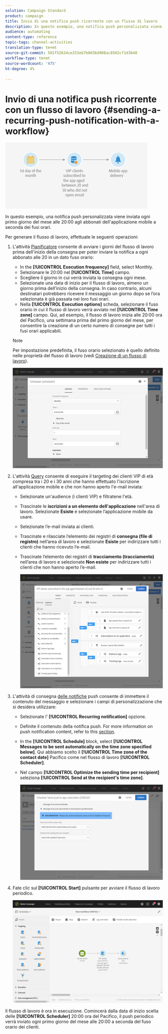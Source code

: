 ```yaml
---
solution: Campaign Standard
product: campaign
title: Invio di una notifica push ricorrente con un flusso di lavoro
description: In questo esempio, una notifica push personalizzata viene inviata ogni primo giorno del mese alle 20:00 agli abbonati dell'applicazione mobile a seconda dei fusi orari.
audience: automating
content-type: reference
topic-tags: channel-activities
translation-type: tm+mt
source-git-commit: 501f52624ce253eb7b0d36d908ac8502cf1d3b48
workflow-type: tm+mt
source-wordcount: '475'
ht-degree: 4%

---
```



# Invio di una notifica push ricorrente con un flusso di lavoro {#sending-a-recurring-push-notification-with-a-workflow}

![](assets/wkf_push_example_1.png)

In questo esempio, una notifica push personalizzata viene inviata ogni primo giorno del mese alle 20:00 agli abbonati dell&#39;applicazione mobile a seconda dei fusi orari.

Per generare il flusso di lavoro, effettuate le seguenti operazioni:

1. L&#39;attività [Pianificatore](../../automating/using/scheduler.md) consente di avviare i giorni del flusso di lavoro prima dell&#39;inizio della consegna per poter inviare la notifica a ogni abbonato alle 20 in un dato fuso orario:

   * In the **[!UICONTROL Execution frequency]** field, select Monthly.
   * Selezionare le 20:00 nel **[!UICONTROL Time]** campo.
   * Scegliere il giorno in cui verrà inviata la consegna ogni mese.
   * Selezionate una data di inizio per il flusso di lavoro, almeno un giorno prima dell’inizio della consegna. In caso contrario, alcuni destinatari potrebbero ricevere il messaggio un giorno dopo se l’ora selezionata è già passata nei loro fusi orari.
   * Nella **[!UICONTROL Execution options]** scheda, selezionare il fuso orario in cui il flusso di lavoro verrà avviato nel **[!UICONTROL Time zone]** campo. Qui, ad esempio, il flusso di lavoro inizia alle 20:00 ora del Pacifico, una settimana prima del primo giorno del mese, per consentire la creazione di un certo numero di consegne per tutti i fusi orari applicabili.

   >[!NOTE]
   >
   >Per impostazione predefinita, il fuso orario selezionato è quello definito nelle proprietà del flusso di lavoro (vedi [Creazione di un flusso di lavoro](../../automating/using/building-a-workflow.md)).

   ![](assets/wkf_push_example_5.png)

1. L&#39;attività [Query](../../automating/using/query.md) consente di eseguire il targeting dei clienti VIP di età compresa tra i 20 e i 30 anni che hanno effettuato l&#39;iscrizione all&#39;applicazione mobile e che non hanno aperto l&#39;e-mail inviata:

   * Selezionate un&#39;audience (i clienti VIP) e filtratene l&#39;età.
   * Trascinate le **iscrizioni a un elemento dell&#39;applicazione** nell&#39;area di lavoro. Selezionate **Esiste** e selezionate l’applicazione mobile da usare.
   * Selezionate l’e-mail inviata ai clienti.
   * Trascinate e rilasciate l’elemento dei registri di **consegna (file di registro)** nell’area di lavoro e selezionate **Esiste** per indirizzare tutti i clienti che hanno ricevuto l’e-mail.
   * Trascinate l’elemento dei registri di **tracciamento (tracciamento)** nell’area di lavoro e selezionate **Non esiste** per indirizzare tutti i clienti che non hanno aperto l’e-mail.

      ![](assets/wkf_push_example_2.png)

1. L&#39;attività di consegna [delle notifiche](../../automating/using/push-notification-delivery.md) push consente di immettere il contenuto del messaggio e selezionare i campi di personalizzazione che si desidera utilizzare:

   * Selezionate l’ **[!UICONTROL Recurring notification]** opzione.
   * Definite il contenuto della notifica push. For more information on push notification content, refer to this [section](../../channels/using/preparing-and-sending-a-push-notification.md).
   * In the **[!UICONTROL Schedule]** block, select **[!UICONTROL Messages to be sent automatically on the time zone specified below]**. Qui abbiamo scelto il **[!UICONTROL Time zone of the contact date]** Pacifico come nel flusso di lavoro **[!UICONTROL Scheduler]**.
   * Nel campo **[!UICONTROL Optimize the sending time per recipient]** seleziona **[!UICONTROL Send at the recipient's time zone]**.

      ![](assets/wkf_push_example_4.png)

1. Fate clic sul **[!UICONTROL Start]** pulsante per avviare il flusso di lavoro periodico.

   ![](assets/wkf_push_example_3.png)

Il flusso di lavoro è ora in esecuzione. Comincerà dalla data di inizio scelta delle **[!UICONTROL Scheduler]** 20:00 ora del Pacifico, il push periodico verrà inviato ogni primo giorno del mese alle 20:00 a seconda del fuso orario dei clienti.
